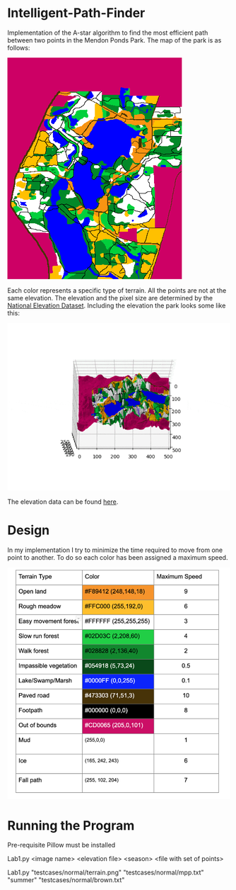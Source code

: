 # Intelligent-Path-Finder
Implementation of the A-star algorithm to find the most efficient
path between two points in the Mendon Ponds Park. The map of the park
is as follows:

![alt text](/testcases/normal/terrain.png)

Each color represents a specific type of terrain.
All the points are not at the same elevation. The elevation and 
the pixel size are determined by the [National Elevation Dataset](http://www.sciencebase.gov/catalog/item/4f70a58ce4b058caae3f8ddb).
Including the elevation the park looks some like this:

![alt text](/terrain.gif)

The elevation data can be found [here](../testcases/mpp.txt).


# Design
In my implementation I try to minimize the time required to move
from one point to another. To do so each color has been assigned
a maximum speed. 

![alt text](/SpeedTable.png)




# Running the Program

Pre-requisite Pillow must be installed

Lab1.py \<image name> \<elevation file> \<season> \<file with set of points>


Lab1.py "testcases/normal/terrain.png" "testcases/normal/mpp.txt" "summer"
"testcases/normal/brown.txt"